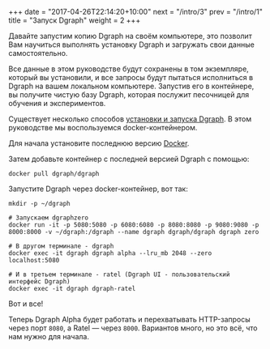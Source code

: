 +++
date = "2017-04-26T22:14:20+10:00"
next = "/intro/3"
prev = "/intro/1"
title = "Запуск Dgraph"
weight = 2
+++

Давайте запустим копию Dgraph на своём компьютере, это позволит Вам научиться выполнять установку Dgraph и загружать свои данные самостоятельно.

Все данные в этом руководстве будут сохранены в том экземпляре, который вы установили, и все запросы будут пытаться исполниться в Dgraph на вашем локальном компьютере. Запустив его в контейнере, вы получите чистую базу Dgraph, которая послужит песочницей для обучения и экспериментов.

Существует несколько способов [установки и запуска Dgraph](https://docs.dgraph.io/get-started/#step-1-installation). В этом руководстве мы воспользуемся docker-контейнером.

Для начала установите последнюю версию [Docker](https://www.docker.com/).

Затем добавьте контейнер с последней версией Dgraph с помощью:

```
docker pull dgraph/dgraph
```

Запустите Dgraph через docker-контейнер, вот так:

```
mkdir -p ~/dgraph
```
```
# Запускаем dgraphzero
docker run -it -p 5080:5080 -p 6080:6080 -p 8080:8080 -p 9080:9080 -p 8000:8000 -v ~/dgraph:/dgraph --name dgraph dgraph/dgraph dgraph zero

# В другом терминале - dgraph
docker exec -it dgraph dgraph alpha --lru_mb 2048 --zero localhost:5080

# И в третьем терминале - ratel (Dgraph UI - пользовательский интерфейс Dgraph)
docker exec -it dgraph dgraph-ratel
```


Вот и все!

Теперь Dgraph Alpha будет работать и перехватывать HTTP-запросы через порт `8080`, а Ratel — через `8000`. Вариантов много, но это всё, что нам нужно для начала.
